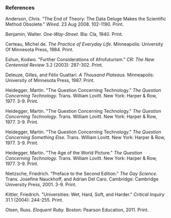 ### References

Anderson, Chris. "The End of Theory: The Data Deluge Makes the Scientific Method Obsolete." *Wired.* 23 Aug 2008. 102-1190. Print.

Benjamin, Walter. *One-Way-Street.* Bla: Cla, 1940. Print.

Certeau, Michel de. *The Practice of Everyday Life.* Minneapolis: University Of Minnesota Press, 1984. Print.

Eshun, Kodwo. "Further Considerations of Afrofuturism." *CR: The New Centennial Review* 3.2 (2003): 287-302. Print.

Deleuze, Gilles, and Félix Guattari. *A Thousand Plateaus.* Minneapolis: University of Minnesota Press, 1987. Print.

Heidegger, Martin. "The Question Concerning Technology." *The Question Concerning Technology.* Trans. William Lovitt. New York: Harper & Row, 1977. 3-9. Print.

Heidegger, Martin. "The Question Concerning Technology." *The Question Concerning Technology.* Trans. William Lovitt. New York: Harper & Row, 1977. 3-9. Print.

Heidegger, Martin. "The Question Concerning Technology." *The Question Concerning Something Else.* Trans. William Lovitt. New York: Harper & Row, 1977. 3-9. Print.

Heidegger, Martin. "The Age of the World Picture." *The Question Concerning Technology.* Trans. William Lovitt. New York: Harper & Row, 1977. 3-9. Print.

Nietzsche, Friedrich. "Preface to the Second Edition." *The Gay Science.* Trans. Josefine Nauckhoff, and Adrian Del Caro. Cambridge: Cambridge University Press, 2001. 3-9. Print.

Kittler, Friedrich. "Universities: Wet, Hard, Soft, and Harder." *Critical Inquiry* 31.1 (2004): 244-255. Print.

Olsen, Russ. *Eloquent Ruby.* Boston: Pearson Education, 2011. Print.
